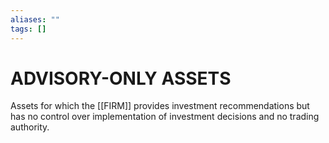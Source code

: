 ```yaml
---
aliases: ""
tags: []
---
```

# ADVISORY-ONLY ASSETS
Assets for which the [[FIRM]] provides investment recommendations but has no control over implementation of investment decisions and no trading authority.

